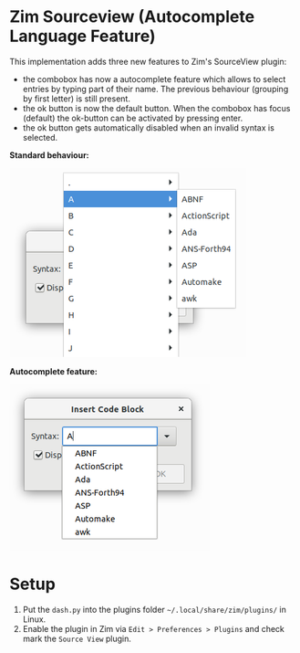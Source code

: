 # Zim Sourceview (Autocomplete Language Feature)

This implementation adds three new features to Zim's SourceView plugin:

* the combobox has now a autocomplete feature which allows to select entries by typing part of their name. The previous behaviour (grouping by first letter) is still present.
* the ok button is now the default button. When the combobox has focus (default) the ok-button can be activated by pressing enter.
* the ok button gets automatically disabled when an invalid syntax is selected.

**Standard behaviour:**

![Standard Behaviour](images/standard-behaviour.png)

**Autocomplete feature:**

![Autocomplete Feature](images/autocomplete-feature.png)

# Setup

1. Put the `dash.py` into the plugins folder `~/.local/share/zim/plugins/` in Linux.
2. Enable the plugin in Zim via `Edit > Preferences > Plugins` and check mark the `Source View` plugin.
